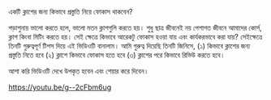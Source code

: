 
একটি ক্লাশের জন্য কিভাবে প্রস্তুতি নিয়ে ফোকাস থাকবেন? 

পড়াশুনায় ভালো করতে হলে, ভালো মতন ক্লাশগুলি করতে হয়। শুধু ছাত্র জীবনেই নয় পেশাগত জীবনে আমাদের কোর্স, ক্লাশ কিংবা মিটিং করতে হয়। সেই ক্ষেত্রে কিভাবে আরেকটু ফোকাস হওয়া যায় এবং কার্যকরভাবে করা যায়? সেইক্ষেত্রে তিনটি গুরুত্বপূর্ণ টিপস দিয়ে এই ভিডিওটি বানালাম। আমি গুরুত্ব দিয়েছি তিনটি জিনিসে,
(১) কিভাবে ক্লাশের জন্য প্রস্তুতি নিতে হবে 
(২) ক্লাশে কিভাবে ফোকাস হতে হবে 
(৩) ক্লাশের পরে কিভাবে রিভিউ করতে হবে। 

আশা করি ভিডিওটি দেখে উপকৃত হবেন এবং শেয়ার করে দিবেন। 

https://youtu.be/g--2cFbm6ug